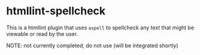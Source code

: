 # htmllint-spellcheck

This is a htmllint plugin that uses `aspell` to spellcheck any text that
might be viewable or read by the user.

NOTE: not currently completed, do not use (will be integrated shortly)
